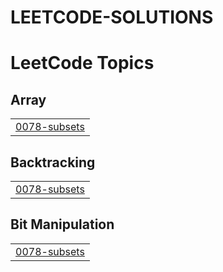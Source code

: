 # LEETCODE-SOLUTIONS
<!---LeetCode Topics Start-->
# LeetCode Topics
## Array
|  |
| ------- |
| [0078-subsets](https://github.com/stalin670/LEETCODE-SOLUTIONS/tree/master/0078-subsets) |
## Backtracking
|  |
| ------- |
| [0078-subsets](https://github.com/stalin670/LEETCODE-SOLUTIONS/tree/master/0078-subsets) |
## Bit Manipulation
|  |
| ------- |
| [0078-subsets](https://github.com/stalin670/LEETCODE-SOLUTIONS/tree/master/0078-subsets) |
<!---LeetCode Topics End-->